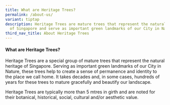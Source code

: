 ```yaml
---
title: What are Heritage Trees?
permalink: /about-us/
variant: tiptap
description: Heritage Trees are mature trees that represent the natural heritage
  of Singapore and serve as important green landmarks of our City in Nature.
third_nav_title: About Heritage Trees
---
```

<h4><strong>What are Heritage Trees?</strong></h4>
<p>Heritage Trees are a special group of mature trees that represent the
natural heritage of Singapore. Serving as important green landmarks of
our City in Nature, these trees help to create a sense of permanence and
identity to the place we call home. It takes decades and, in some cases,
hundreds of years for these trees to mature gracefully and beautify our
landscape.</p>
<p>Heritage Trees are typically more than 5 mtres in girth and are noted
for their botanical, historical, social, cultural and/or aesthetic value.</p>
<p></p>